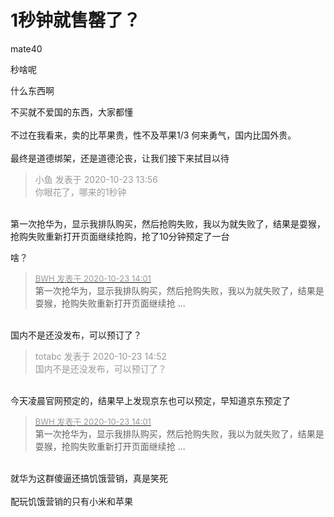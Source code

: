 # 1秒钟就售罄了？


mate40

秒啥呢

什么东西啊

不买就不爱国的东西，大家都懂<br />
<br />
不过在我看来，卖的比苹果贵，性不及苹果1/3 何来勇气，国内比国外贵。<br />
<br />
最终是道德绑架，还是道德沦丧，让我们接下来拭目以待

<div class="quote"><blockquote><font color="#999999">小鱼 发表于 2020-10-23 13:56</font><br />
<font color="#999999">你眼花了，哪来的1秒钟</font></blockquote></div><br />
第一次抢华为，显示我排队购买，然后抢购失败，我以为就失败了，结果是耍猴，抢购失败重新打开页面继续抢购，抢了10分钟预定了一台

啥？

<div class="quote"><blockquote><font size="2"><a href="https://www.hostloc.com/forum.php?mod=redirect&amp;goto=findpost&amp;pid=9340945&amp;ptid=757416" target="_blank"><font color="#999999">BWH 发表于 2020-10-23 14:01</font></a></font><br />
第一次抢华为，显示我排队购买，然后抢购失败，我以为就失败了，结果是耍猴，抢购失败重新打开页面继续抢 ...</blockquote></div><br />
国内不是还没发布，可以预订了？<img id="aimg_fAT2Q" onclick="zoom(this, this.src, 0, 0, 0)" class="zoom" src="https://cdn.jsdelivr.net/gh/hishis/forum-master/public/images/patch.gif" onmouseover="img_onmouseoverfunc(this)" onload="thumbImg(this)" border="0" alt="" />

<div class="quote"><blockquote><font color="#999999">totabc 发表于 2020-10-23 14:52</font><br />
<font color="#999999">国内不是还没发布，可以预订了？</font></blockquote></div><br />
今天凌晨官网预定的，结果早上发现京东也可以预定，早知道京东预定了

<div class="quote"><blockquote><font size="2"><a href="https://www.hostloc.com/forum.php?mod=redirect&amp;goto=findpost&amp;pid=9340945&amp;ptid=757416" target="_blank"><font color="#999999">BWH 发表于 2020-10-23 14:01</font></a></font><br />
第一次抢华为，显示我排队购买，然后抢购失败，我以为就失败了，结果是耍猴，抢购失败重新打开页面继续抢 ...</blockquote></div><br />
就华为这群傻逼还搞饥饿营销，真是笑死<br />
<br />
配玩饥饿营销的只有小米和苹果
